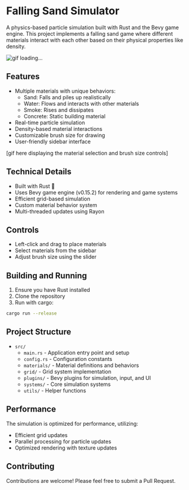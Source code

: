 # Falling Sand Simulator

A physics-based particle simulation built with Rust and the Bevy game engine. This project implements a falling sand game where different materials interact with each other based on their physical properties like density.

![gif loading...](https://cdn.discordapp.com/attachments/1119728697986003004/1348399171794763786/Desktop_2025.03.01_-_02.06.47.01.gif?ex=67cf5216&is=67ce0096&hm=06080c486837dc6c0f74e62fbfce3b746c8cfb4ebe2030cb34d6b2b566721a0b&)

## Features

- Multiple materials with unique behaviors:
  - Sand: Falls and piles up realistically
  - Water: Flows and interacts with other materials
  - Smoke: Rises and dissipates
  - Concrete: Static building material
- Real-time particle simulation
- Density-based material interactions
- Customizable brush size for drawing
- User-friendly sidebar interface

[gif here displaying the material selection and brush size controls]

## Technical Details

- Built with Rust 🦀
- Uses Bevy game engine (v0.15.2) for rendering and game systems
- Efficient grid-based simulation
- Custom material behavior system
- Multi-threaded updates using Rayon

## Controls

- Left-click and drag to place materials
- Select materials from the sidebar
- Adjust brush size using the slider

## Building and Running

1. Ensure you have Rust installed
2. Clone the repository
3. Run with cargo:
```bash
cargo run --release
```

## Project Structure

- `src/`
  - `main.rs` - Application entry point and setup
  - `config.rs` - Configuration constants
  - `materials/` - Material definitions and behaviors
  - `grid/` - Grid system implementation
  - `plugins/` - Bevy plugins for simulation, input, and UI
  - `systems/` - Core simulation systems
  - `utils/` - Helper functions

## Performance

The simulation is optimized for performance, utilizing:
- Efficient grid updates
- Parallel processing for particle updates
- Optimized rendering with texture updates

## Contributing

Contributions are welcome! Please feel free to submit a Pull Request.
